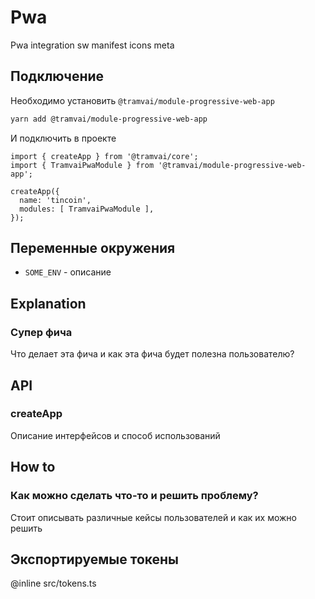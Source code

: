 # Pwa

Pwa integration sw manifest icons meta

## Подключение

Необходимо установить `@tramvai/module-progressive-web-app`

```bash
yarn add @tramvai/module-progressive-web-app
```

И подключить в проекте

```tsx
import { createApp } from '@tramvai/core';
import { TramvaiPwaModule } from '@tramvai/module-progressive-web-app';

createApp({
  name: 'tincoin',
  modules: [ TramvaiPwaModule ],
});
```

## Переменные окружения

- `SOME_ENV` - описание

## Explanation
<!-- Цель: Рассказать подробно про доступные фичи в этой библиотеке -->
<!-- О чем написать: Рассмотреть подробно основные фичи которые есть в библиотеке и рассказать как они работают и их особенности. Лучше акцентировать внимание на самих фичах, а не на том, как можно проинтегрировать или использовать (для этого есть раздел How to) -->

### Супер фича

Что делает эта фича и как эта фича будет полезна пользователю?


## API
<!-- Цель: Подробно расписать интерфейс библиотеки -->
<!-- О чем написать: Описать интерфейс библиотеки какие есть поля и что они означают. -->

### createApp

Описание интерфейсов и способ использований

## How to
<!-- Цель: ответить на вопрос как сделать что-то или как решить определенную проблему -->
<!-- О чем написать: рассмотреть основные вопросы, которые могут возниктуь у нового пользователя -->
### Как можно сделать что-то и решить проблему?

Стоит описывать различные кейсы пользователей и как их можно решить

##  Экспортируемые токены
<!-- Цель: Вывести все доступные токены -->

@inline src/tokens.ts
